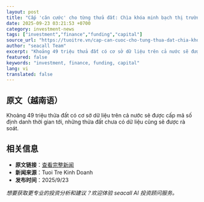 ```yaml
---
layout: post
title: "Cấp 'căn cước' cho từng thửa đất: Chìa khóa minh bạch thị trường"
date: 2025-09-23 03:21:53 +0700
category: investment-news
tags: ["investment","finance","funding","capital"]
source_url: "https://tuoitre.vn/cap-can-cuoc-cho-tung-thua-dat-chia-khoa-minh-bach-thi-truong-20250923081204765.htm"
author: "seacall Team"
excerpt: "Khoảng 49 triệu thửa đất có cơ sở dữ liệu trên cả nước sẽ được cấp mã số định danh thời gian tới, những thửa đất chưa có dữ liệu cũng sẽ được rà soát...."
featured: false
keywords: "investment, finance, funding, capital"
lang: vi
translated: false
---
```


## 原文（越南语）

Khoảng 49 triệu thửa đất có cơ sở dữ liệu trên cả nước sẽ được cấp mã số định danh thời gian tới, những thửa đất chưa có dữ liệu cũng sẽ được rà soát.

## 相关信息

- **原文链接**：[查看完整新闻](https://tuoitre.vn/cap-can-cuoc-cho-tung-thua-dat-chia-khoa-minh-bach-thi-truong-20250923081204765.htm)
- **新闻来源**：Tuoi Tre Kinh Doanh
- **发布时间**：2025/9/23

*想要获取更专业的投资分析和建议？欢迎体验 seacall AI 投资顾问服务。*